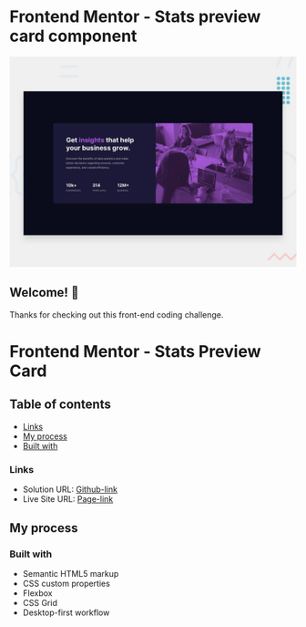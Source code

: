 # Frontend Mentor - Stats preview card component

![Design preview for the Stats preview card component coding challenge](./design/desktop-preview.jpg)

## Welcome! 👋

Thanks for checking out this front-end coding challenge.

# Frontend Mentor - Stats Preview Card

## Table of contents

- [Links](#links)
- [My process](#my-process)
- [Built with](#built-with)

### Links

- Solution URL: [Github-link](https://github.com/Mikiyas6/stats-preview-card-component-main)
- Live Site URL: [Page-link](https://mikiyas6.github.io/stats-preview-card-component-main/)

## My process

### Built with

- Semantic HTML5 markup
- CSS custom properties
- Flexbox
- CSS Grid
- Desktop-first workflow
